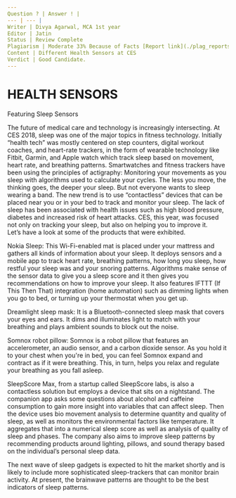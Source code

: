 ```yaml
---
Question ? | Answer ! |
--- | --- |
Writer | Divya Agarwal, MCA 1st year
Editor | Jatin
Status | Review Complete
Plagiarism | Moderate 33% Because of Facts [Report link](./plag_reports/plag_health_sensors.pdf)
Content | Different Health Sensors at CES
Verdict | Good Candidate. 
---
```



# HEALTH SENSORS

Featuring Sleep Sensors

The future of medical care and technology is increasingly intersecting. 
At CES 2018, sleep was one of the major topics in fitness technology. Initially “health tech” was mostly centered on step counters, digital workout coaches, and heart-rate trackers, in the form of wearable technology like Fitbit, Garmin, and Apple watch which track sleep based on movement, heart rate, and breathing patterns. Smartwatches and fitness trackers have been using the principles of actigraphy: Monitoring your movements as you sleep with algorithms used to calculate your cycles. The less you move, the thinking goes, the deeper your sleep. But not everyone wants to sleep wearing a band. The new trend is to use “contactless” devices that can be placed near you or in your bed to track and monitor your sleep.
The lack of sleep has been associated with health issues such as high blood pressure, diabetes and increased risk of heart attacks. 
CES, this year, was focused not only on tracking your sleep, but also on helping you to improve it.  
Let’s have a look at some of the products that were exhibited.

Nokia Sleep: This Wi-Fi-enabled mat is placed under your mattress and gathers all kinds of information about your sleep. It deploys sensors and a mobile app to track heart rate, breathing patterns, how long you sleep, how restful your sleep was and your snoring patterns. Algorithms make sense of the sensor data to give you a sleep score and it then gives you recommendations on how to improve your sleep. It also features IFTTT (If This Then That) integration (home automation) such as dimming lights when you go to bed, or turning up your thermostat when you get up.
                            
Dreamlight sleep mask: It is a Bluetooth-connected sleep mask that covers your eyes and ears. It dims and illuminates light to match with your breathing and plays ambient sounds to block out the noise.
 
Somnox robot pillow: Somnox is a robot pillow that features an accelerometer, an audio sensor, and a carbon dioxide sensor. As you hold it to your chest when you're in bed, you can feel Somnox expand and contract as if it were breathing. This, in turn, helps you relax and regulate your breathing as you fall asleep.
 
SleepScore Max, from a startup called SleepScore labs, is also a contactless solution but employs a device that sits on a nightstand. The companion app asks some questions about alcohol and caffeine consumption to gain more insight into variables that can affect sleep. Then the device uses bio movement analysis to determine quantity and quality of sleep, as well as monitors the environmental factors like temperature. It aggregates that into a numerical sleep score as well as analysis of quality of sleep and phases. The company also aims to improve sleep patterns by recommending products around lighting, pillows, and sound therapy based on the individual’s personal sleep data.
 
The next wave of sleep gadgets is expected to hit the market shortly and is likely to include more sophisticated sleep-trackers that can monitor brain activity. At present, the brainwave patterns are thought to be the best indicators of sleep patterns.